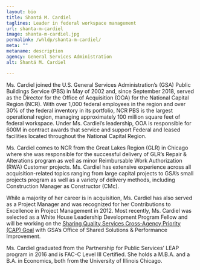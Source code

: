 ```yaml
---
layout: bio
title: Shantá M. Cardiel
taglines: Leader in federal workspace management
url: shanta-m-cardiel
image: shanta-m-cardiel.jpg
permalink: /whldp/shanta-m-cardiel/
meta: ""
metaname: description
agency: General Services Administration
alt: Shantá M. Cardiel

---
```

<p>Ms. Cardiel joined the U.S. General Services Administration&rsquo;s (GSA) Public Buildings Service (PBS) in May of 2002 and, since September 2018, served as the Director for the Office of Acquisition (OOA) for the National Capital Region (NCR). With over 1,000 federal employees in the region and over 30% of the federal inventory in its portfolio, NCR PBS is the largest operational region, managing approximately 100 million square feet of federal workspace. Under Ms. Cardiel&rsquo;s leadership, OOA is responsible for 600M in contract awards that service and support Federal and leased facilities located throughout the National Capital Region.</p>
<p>Ms. Cardiel comes to NCR from the Great Lakes Region (GLR) in Chicago where she was responsible for the successful delivery of GLR&rsquo;s Repair &amp; Alterations program as well as minor Reimbursable Work Authorization (RWA) Customer projects. Ms. Cardiel has extensive experience across all acquisition-related topics ranging from large capital projects to GSA&rsquo;s small projects program as well as a variety of delivery methods, including Construction Manager as Constructor (CMc).&nbsp;</p>
<p>While a majority of her career is in acquisition, Ms. Cardiel has also served as a Project Manager and was recognized for her Contributions to Excellence in Project Management in 2012. Most recently, Ms. Cardiel was selected as a White House Leadership Development Program Fellow and will be working on the <a href="https://www.performance.gov/CAP/sharing-quality-services/">Sharing Quality Services Cross-Agency Priority (CAP) Goal</a> with GSA&rsquo;s Office of Shared Solutions &amp; Performance Improvement.</p>
<p>Ms. Cardiel graduated from the Partnership for Public Services&rsquo; LEAP program in 2016 and is FAC-C Level III Certified. She holds a M.B.A. and a B.A. in Economics, both from the University of Illinois Chicago.</p>